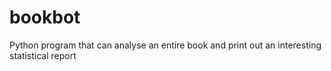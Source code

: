 # bookbot
Python program that can analyse an entire book and print out an interesting statistical report
